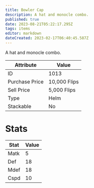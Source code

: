 ```yaml
---
title: Bowler Cap
description: A hat and monocle combo.
published: true
date: 2023-08-21T05:22:17.295Z
tags: items
editor: markdown
dateCreated: 2023-02-17T06:40:45.587Z
---
```


A hat and monocle combo.

|Attribute|Value|
|-|-|
|ID|1013|
|Purchase Price|10,000 Flips|
|Sell Price|5,000 Flips|
|Type|Helm|
|Stackable|No|

# Stats
|Stat|Value|
|-|-|
|Matk|5|
|Def|18|
|Mdef|18|
|Cspd|10|
